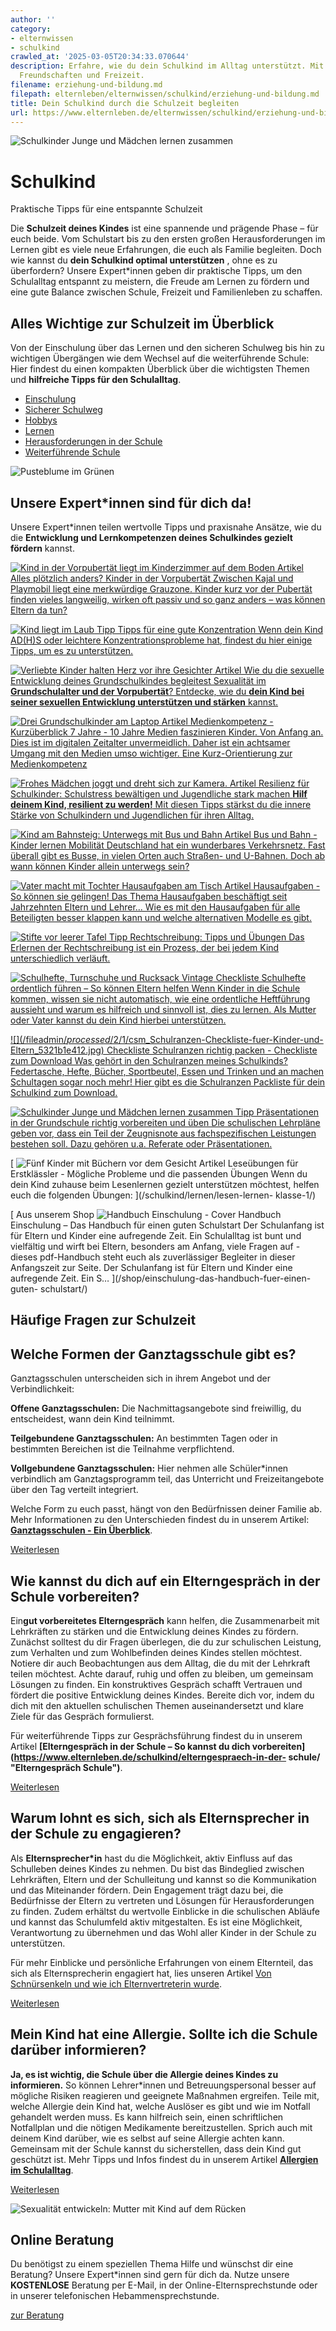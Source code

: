 ```yaml
---
author: ''
category:
- elternwissen
- schulkind
crawled_at: '2025-03-05T20:34:33.070644'
description: Erfahre, wie du dein Schulkind im Alltag unterstützt. Mit Tipps zu Lernen,
  Freundschaften und Freizeit.
filename: erziehung-und-bildung.md
filepath: elternleben/elternwissen/schulkind/erziehung-und-bildung.md
title: Dein Schulkind durch die Schulzeit begleiten
url: https://www.elternleben.de/elternwissen/schulkind/erziehung-und-bildung/
---
```


![Schulkinder Junge und Mädchen lernen
zusammen](/fileadmin/Startseite/1_Elternwissen/5_Schulkind/Tipps_Pra__sentationen_in_der_Grundschule_richtig_vorbereiten_und_u__ben.jpg)

#  Schulkind

Praktische Tipps für eine entspannte Schulzeit

Die **Schulzeit deines Kindes** ist eine spannende und prägende Phase – für
euch beide. Vom Schulstart bis zu den ersten großen Herausforderungen im
Lernen gibt es viele neue Erfahrungen, die euch als Familie begleiten. Doch
wie kannst du **dein Schulkind optimal unterstützen** , ohne es zu
überfordern? Unsere Expert*innen geben dir praktische Tipps, um den
Schulalltag entspannt zu meistern, die Freude am Lernen zu fördern und eine
gute Balance zwischen Schule, Freizeit und Familienleben zu schaffen.

##  Alles Wichtige zur Schulzeit im Überblick

Von der Einschulung über das Lernen und den sicheren Schulweg bis hin zu
wichtigen Übergängen wie dem Wechsel auf die weiterführende Schule: Hier
findest du einen kompakten Überblick über die wichtigsten Themen und
**hilfreiche Tipps für den Schulalltag**.

  * [ Einschulung ](/schulkind/einschulung-tipps-fuer-einen-guten-schulstart/ "Einschulung")
  * [ Sicherer Schulweg ](/schulkind/sicherer-schulweg/)
  * [ Hobbys ](/schulkind/hobbys-fuer-kinder/)
  * [ Lernen ](/schulkind/lernen/)
  * [ Herausforderungen in der Schule ](/schulkind/herausforderungen-in-der-schule/)
  * [ Weiterführende Schule ](/schulkind/uebergang-von-der-grundschule-in-die-weiterfuehrende-schule/)

![Pusteblume im
Grünen](/fileadmin/_processed_/1/b/csm_Artikel_Entspannung_fu__r_Eltern_Genuss_wiederentdecken_8bbe4665cc.jpg)

##  Unsere Expert*innen sind für dich da!

Unsere Expert*innen teilen wertvolle Tipps und praxisnahe Ansätze, wie du die
**Entwicklung und Lernkompetenzen deines Schulkindes gezielt fördern** kannst.

[ ![Kind in der Vorpubertät liegt im Kinderzimmer auf dem Boden
](/fileadmin/_processed_/7/0/csm_Artikel_Alles_plo__tzlich_anders_Kinder_in_der_Vorpuberta__t_b66d20bf94.jpg)
Artikel Alles plötzlich anders? Kinder in der Vorpubertät Zwischen Kajal und
Playmobil liegt eine merkwürdige Grauzone. Kinder kurz vor der Pubertät finden
vieles langweilig, wirken oft passiv und so ganz anders – was können Eltern da
tun? ](/schulkind/vorpubertaet/)

[ ![Kind liegt im Laub
](/fileadmin/_processed_/b/3/csm_Tipps_Konzentrationstipps_bei_ADHS_5c345d13d7.jpg)
Tipp Tipps für eine gute Konzentration Wenn dein Kind AD(H)S oder leichtere
Konzentrationsprobleme hat, findest du hier einige Tipps, um es zu
unterstützen. ](/schulkind/lernen/konzentration-bei-kindern/)

[ ![Verliebte Kinder halten Herz vor ihre
Gesichter](/fileadmin/_processed_/c/0/csm_Artikel_Phasen_der_sexuellen_Entwicklung_IV_f8638f44cf.jpg)
Artikel Wie du die sexuelle Entwicklung deines Grundschulkindes begleitest
Sexualität im **Grundschulalter und der Vorpubertät**? Entdecke, wie du **dein
Kind bei seiner sexuellen Entwicklung unterstützen und stärken** kannst.
](/schulkind/sexuelle-entwicklung-deines-kindes-im-grundschulalter/)

[ ![Drei Grundschulkinder am
Laptop](/fileadmin/_processed_/5/0/csm_Artikel_Medienkompetenz_Kurzu__berblick_7-10_Grundschulkind_627ddf37f4.jpg)
Artikel Medienkompetenz - Kurzüberblick 7 Jahre - 10 Jahre Medien faszinieren
Kinder. Von Anfang an. Dies ist im digitalen Zeitalter unvermeidlich. Daher
ist ein achtsamer Umgang mit den Medien umso wichtiger. Eine Kurz-Orientierung
zur Medienkompetenz ](/schulkind/medien-im-alltag-von-grundschulkindern/)

[ ![Frohes Mädchen joggt und dreht sich zur
Kamera.](/fileadmin/_processed_/d/c/csm_Artikel_Resilienz_fu__r_Schulkinder_und_Teenager_CANVA_klein_07445654fa.jpg)
Artikel Resilienz für Schulkinder: Schulstress bewältigen und Jugendliche
stark machen **Hilf deinem Kind, resilient zu werden!** Mit diesen Tipps
stärkst du die innere Stärke von Schulkindern und Jugendlichen für ihren
Alltag. ](/schulkind/resilienz-fuer-schulkinder-staerken/)

[ ![Kind am Bahnsteig: Unterwegs mit Bus und
Bahn](/fileadmin/_processed_/2/9/csm_Artikel_Mobilitaet_mit_Bus_und_Bahn_4974b7146e.jpg)
Artikel Bus und Bahn - Kinder lernen Mobilität Deutschland hat ein wunderbares
Verkehrsnetz. Fast überall gibt es Busse, in vielen Orten auch Straßen- und
U-Bahnen. Doch ab wann können Kinder allein unterwegs sein?
](/schulkind/kinder-lernen-mobilitaet/)

[ ![Vater macht mit Tochter Hausaufgaben am
Tisch](/fileadmin/_processed_/1/8/csm_Artikel_Hausaufgaben_cad1f52aaa.jpg)
Artikel Hausaufgaben - So können sie gelingen! Das Thema Hausaufgaben
beschäftigt seit Jahrzehnten Eltern und Lehrer... Wie es mit den Hausaufgaben
für alle Beteiligten besser klappen kann und welche alternativen Modelle es
gibt. ](/schulkind/lernen/hausaufgaben/)

[ ![Stifte vor leerer
Tafel](/fileadmin/_processed_/3/1/csm_Tipps_Rechtschreibung_Tipps_und_U__bungen_b731aa8ab6.jpg)
Tipp Rechtschreibung: Tipps und Übungen Das Erlernen der Rechtschreibung ist
ein Prozess, der bei jedem Kind unterschiedlich verläuft.
](/schulkind/lernen/rechtschreibung-uebungen/)

[ ![Schulhefte, Turnschuhe und Rucksack
Vintage](/fileadmin/_processed_/0/7/csm_Checkliste_Schulhefte_ordentlich_fu__hren_so_ko__nnen_Eltern_helfen_495322dfda.jpg)
Checkliste Schulhefte ordentlich führen – So können Eltern helfen Wenn Kinder
in die Schule kommen, wissen sie nicht automatisch, wie eine ordentliche
Heftführung aussieht und warum es hilfreich und sinnvoll ist, dies zu lernen.
Als Mutter oder Vater kannst du dein Kind hierbei unterstützen.
](/schulkind/lernen/schulhefte-ordentlich-fuehren/)

[ ![](/fileadmin/_processed_/2/1/csm_Schulranzen-Checkliste-fuer-Kinder-und-
Eltern_5321b1e412.jpg) Checkliste Schulranzen richtig packen - Checkliste zum
Download Was gehört in den Schulranzen meines Schulkinds? Federtasche, Hefte,
Bücher, Sportbeutel, Essen und Trinken und an machen Schultagen sogar noch
mehr! Hier gibt es die Schulranzen Packliste für dein Schulkind zum Download.
](/schulkind/lernen/schulranzen-packen/)

[ ![Schulkinder Junge und Mädchen lernen
zusammen](/fileadmin/_processed_/b/2/csm_Tipps_Pra__sentationen_in_der_Grundschule_richtig_vorbereiten_und_u__ben_c1185b8547.jpg)
Tipp Präsentationen in der Grundschule richtig vorbereiten und üben Die
schulischen Lehrpläne geben vor, dass ein Teil der Zeugnisnote aus
fachspezifischen Leistungen bestehen soll. Dazu gehören u.a. Referate oder
Präsentationen. ](/schulkind/lernen/praesentationen-in-der-grundschule/)

[ ![Fünf Kinder mit Büchern vor dem
Gesicht](/fileadmin/_processed_/7/3/csm_Artikel_Leseu__bungen_fu__r_Erstkla__ssler_Mo__gliche_Probleme_und_die_passenden_U__bungen_b39aed122e.jpg)
Artikel Leseübungen für Erstklässler - Mögliche Probleme und die passenden
Übungen Wenn du dein Kind zuhause beim Lesenlernen gezielt unterstützen
möchtest, helfen euch die folgenden Übungen: ](/schulkind/lernen/lesen-lernen-
klasse-1/)

[ Aus unserem Shop ![Handbuch Einschulung -
Cover](/fileadmin/_processed_/e/6/csm_Handbuch_Einschulung_teaser_e30356b7d8.png)
Handbuch Einschulung – Das Handbuch für einen guten Schulstart Der Schulanfang
ist für Eltern und Kinder eine aufregende Zeit. Ein Schulalltag ist bunt und
vielfältig und wirft bei Eltern, besonders am Anfang, viele Fragen auf -
dieses pdf-Handbuch steht euch als zuverlässiger Begleiter in dieser
Anfangszeit zur Seite. Der Schulanfang ist für Eltern und Kinder eine
aufregende Zeit. Ein S…  ](/shop/einschulung-das-handbuch-fuer-einen-guten-
schulstart/)

##  Häufige Fragen zur Schulzeit

##  Welche Formen der Ganztagsschule gibt es?

Ganztagsschulen unterscheiden sich in ihrem Angebot und der Verbindlichkeit:

**Offene Ganztagsschulen:** Die Nachmittagsangebote sind freiwillig, du
entscheidest, wann dein Kind teilnimmt.

**Teilgebundene Ganztagsschulen:** An bestimmten Tagen oder in bestimmten
Bereichen ist die Teilnahme verpflichtend.

**Vollgebundene Ganztagsschulen:** Hier nehmen alle Schüler*innen verbindlich
am Ganztagsprogramm teil, das Unterricht und Freizeitangebote über den Tag
verteilt integriert.

Welche Form zu euch passt, hängt von den Bedürfnissen deiner Familie ab. Mehr
Informationen zu den Unterschieden findest du in unserem Artikel:
**[Ganztagsschulen - Ein
Überblick](https://www.elternleben.de/schulkind/ganztagsschulen/
"Ganztagsschulen")**.

[Weiterlesen](/schulkind/ganztagsschulen/)

##  Wie kannst du dich auf ein Elterngespräch in der Schule vorbereiten?

Ein**gut vorbereitetes Elterngespräch** kann helfen, die Zusammenarbeit mit
Lehrkräften zu stärken und die Entwicklung deines Kindes zu fördern. Zunächst
solltest du dir Fragen überlegen, die du zur schulischen Leistung, zum
Verhalten und zum Wohlbefinden deines Kindes stellen möchtest. Notiere dir
auch Beobachtungen aus dem Alltag, die du mit der Lehrkraft teilen möchtest.
Achte darauf, ruhig und offen zu bleiben, um gemeinsam Lösungen zu finden. Ein
konstruktives Gespräch schafft Vertrauen und fördert die positive Entwicklung
deines Kindes. Bereite dich vor, indem du dich mit den aktuellen schulischen
Themen auseinandersetzt und klare Ziele für das Gespräch formulierst.

Für weiterführende Tipps zur Gesprächsführung findest du in unserem Artikel
**[Elterngespräch in der Schule – So kannst du dich
vorbereiten](https://www.elternleben.de/schulkind/elterngespraech-in-der-
schule/ "Elterngespräch Schule")**.

[Weiterlesen](/schulkind/elterngespraech-in-der-schule/)

##  Warum lohnt es sich, sich als Elternsprecher in der Schule zu engagieren?

Als **Elternsprecher*in** hast du die Möglichkeit, aktiv Einfluss auf das
Schulleben deines Kindes zu nehmen. Du bist das Bindeglied zwischen
Lehrkräften, Eltern und der Schulleitung und kannst so die Kommunikation und
das Miteinander fördern. Dein Engagement trägt dazu bei, die Bedürfnisse der
Eltern zu vertreten und Lösungen für Herausforderungen zu finden. Zudem
erhältst du wertvolle Einblicke in die schulischen Abläufe und kannst das
Schulumfeld aktiv mitgestalten. Es ist eine Möglichkeit, Verantwortung zu
übernehmen und das Wohl aller Kinder in der Schule zu unterstützen.

Für mehr Einblicke und persönliche Erfahrungen von einem Elternteil, das sich
als Elternsprecherin engagiert hat, lies unseren Artikel [Von Schnürsenkeln
und wie ich Elternvertreterin
wurde](https://www.elternleben.de/schulkind/elternvertreter/
"Elternvertreter").

[Weiterlesen](/schulkind/elternvertreter/)

##  Mein Kind hat eine Allergie. Sollte ich die Schule darüber informieren?

**Ja, es ist wichtig, die Schule über die Allergie deines Kindes zu
informieren.** So können Lehrer*innen und Betreuungspersonal besser auf
mögliche Risiken reagieren und geeignete Maßnahmen ergreifen. Teile mit,
welche Allergie dein Kind hat, welche Auslöser es gibt und wie im Notfall
gehandelt werden muss. Es kann hilfreich sein, einen schriftlichen Notfallplan
und die nötigen Medikamente bereitzustellen. Sprich auch mit deinem Kind
darüber, wie es selbst auf seine Allergie achten kann. Gemeinsam mit der
Schule kannst du sicherstellen, dass dein Kind gut geschützt ist. Mehr Tipps
und Infos findest du in unserem Artikel **[Allergien im
Schulalltag](https://www.elternleben.de/schulkind/allergien-im-schulalltag/
"Allergien in der Schule")**.

[Weiterlesen](/schulkind/allergien-im-schulalltag/)

![Sexualität entwickeln: Mutter mit Kind auf dem
Rücken](/fileadmin/_processed_/6/b/csm_Tipps_Wie_unterstu__tze_ich_mein_Kind_dabei_eine_gesunde_Sexualita__t_zu_entwickeln_ea90708fd3.jpg)

##  Online Beratung

Du benötigst zu einem speziellen Thema Hilfe und wünschst dir eine Beratung?
Unsere Expert*innen sind gern für dich da. Nutze unsere **KOSTENLOSE**
Beratung per E-Mail, in der Online-Elternsprechstunde oder in unserer
telefonischen Hebammensprechstunde.

[ zur Beratung ](/online-beratung-formate/)


